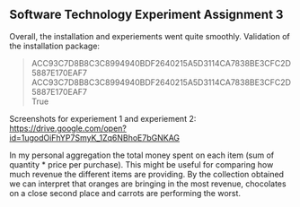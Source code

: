 ## Software Technology Experiment Assignment 3

Overall, the installation and experiements went quite smoothly. Validation of the installation package:
> ACC93C7D8B8C3C8994940BDF2640215A5D3114CA7838BE3CFC2D5887E170EAF7
> ACC93C7D8B8C3C8994940BDF2640215A5D3114CA7838BE3CFC2D5887E170EAF7  
> True

Screenshots for experiement 1 and experiement 2:  
https://drive.google.com/open?id=1ugodOiFhYP7SmyK_1Zq6NBhoE7bGNKAG 

In my personal aggregation the total money spent on each item (sum of quantity * price per purchase). This might be useful for comparing how much revenue the different items are providing. By the collection obtained we can interpret that oranges are bringing in the most revenue, chocolates on a close second place and carrots are performing the worst.  



